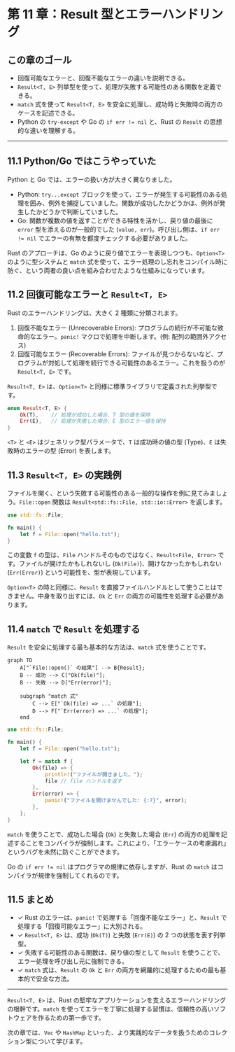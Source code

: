 # 第 11 章：Result 型とエラーハンドリング

## この章のゴール
- 回復可能なエラーと、回復不能なエラーの違いを説明できる。
- `Result<T, E>` 列挙型を使って、処理が失敗する可能性のある関数を定義できる。
- `match` 式を使って `Result<T, E>` を安全に処理し、成功時と失敗時の両方のケースを記述できる。
- Python の `try-except` や Go の `if err != nil` と、Rust の `Result` の思想的な違いを理解する。

---

## 11.1 Python/Go ではこうやっていた

Python と Go では、エラーの扱い方が大きく異なりました。

- Python: `try...except` ブロックを使って、エラーが発生する可能性のある処理を囲み、例外を捕捉していました。関数が成功したかどうかは、例外が発生したかどうかで判断していました。
- Go: 関数が複数の値を返すことができる特性を活かし、戻り値の最後に `error` 型を添えるのが一般的でした (`value, err`)。呼び出し側は、`if err != nil` でエラーの有無を都度チェックする必要がありました。

Rust のアプローチは、Go のように戻り値でエラーを表現しつつも、`Option<T>` のように型システムと `match` 式を使って、エラー処理のし忘れをコンパイル時に防ぐ、という両者の良い点を組み合わせたような仕組みになっています。

## 11.2 回復可能なエラーと `Result<T, E>`

Rust のエラーハンドリングは、大きく 2 種類に分類されます。

1.  回復不能なエラー (Unrecoverable Errors): プログラムの続行が不可能な致命的なエラー。`panic!` マクロで処理を中断します。(例: 配列の範囲外アクセス)
2.  回復可能なエラー (Recoverable Errors): ファイルが見つからないなど、プログラムが対処して処理を続行できる可能性のあるエラー。これを扱うのが `Result<T, E>` です。

`Result<T, E>` は、`Option<T>` と同様に標準ライブラリで定義された列挙型です。

```rust
enum Result<T, E> {
    Ok(T),    // 処理が成功した場合、T 型の値を保持
    Err(E),   // 処理が失敗した場合、E 型のエラー値を保持
}
```

`<T>` と `<E>` はジェネリック型パラメータで、`T` は成功時の値の型 (Type)、`E` は失敗時のエラーの型 (Error) を表します。

## 11.3 `Result<T, E>` の実践例

ファイルを開く、という失敗する可能性のある一般的な操作を例に見てみましょう。`File::open` 関数は `Result<std::fs::File, std::io::Error>` を返します。

```rust
use std::fs::File;

fn main() {
    let f = File::open("hello.txt");
}
```

この変数 `f` の型は、`File` ハンドルそのものではなく、`Result<File, Error>` です。ファイルが開けたかもしれないし (`Ok(File)`)、開けなかったかもしれない (`Err(Error)`) という可能性を、型が表現しています。

`Option<T>` の時と同様に、`Result` を直接ファイルハンドルとして使うことはできません。中身を取り出すには、`Ok` と `Err` の両方の可能性を処理する必要があります。

## 11.4 `match` で `Result` を処理する

`Result` を安全に処理する最も基本的な方法は、`match` 式を使うことです。

```mermaid
graph TD
    A["`File::open()` の結果"] --> B{Result};
    B -- 成功 --> C["Ok(file)"];
    B -- 失敗 --> D["Err(error)"];

    subgraph "match 式"
        C --> E["`Ok(file) => ...` の処理"];
        D --> F["`Err(error) => ...` の処理"];
    end
```

```rust
use std::fs::File;

fn main() {
    let f = File::open("hello.txt");

    let f = match f {
        Ok(file) => {
            println!("ファイルが開きました。");
            file // file ハンドルを返す
        },
        Err(error) => {
            panic!("ファイルを開けませんでした: {:?}", error);
        },
    };
}
```
`match` を使うことで、成功した場合 (`Ok`) と失敗した場合 (`Err`) の両方の処理を記述することをコンパイラが強制します。これにより、「エラーケースの考慮漏れ」というバグを未然に防ぐことができます。

Go の `if err != nil` はプログラマの規律に依存しますが、Rust の `match` はコンパイラが規律を強制してくれるのです。

## 11.5 まとめ

- ✓ Rust のエラーは、`panic!` で処理する「回復不能なエラー」と、`Result` で処理する「回復可能なエラー」に大別される。
- ✓ `Result<T, E>` は、成功 (`Ok(T)`) と失敗 (`Err(E)`) の 2 つの状態を表す列挙型。
- ✓ 失敗する可能性のある関数は、戻り値の型として `Result` を使うことで、エラー処理を呼び出し元に強制できる。
- ✓ `match` 式は、`Result` の `Ok` と `Err` の両方を網羅的に処理するための最も基本的で安全な方法。

---

`Result<T, E>` は、Rust の堅牢なアプリケーションを支えるエラーハンドリングの根幹です。`match` を使ってエラーを丁寧に処理する習慣は、信頼性の高いソフトウェアを作るための第一歩です。

次の章では、`Vec` や `HashMap` といった、より実践的なデータを扱うためのコレクション型について学びます。
